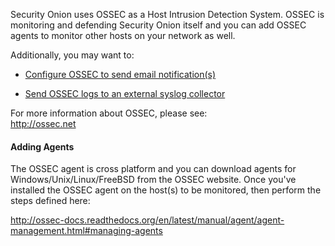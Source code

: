 Security Onion uses OSSEC as a Host Intrusion Detection System.  OSSEC is monitoring and defending Security Onion itself and you can add OSSEC agents to monitor other hosts on your network as well.

Additionally, you may want to:

* [Configure OSSEC to send email notification(s)](https://github.com/Security-Onion-Solutions/security-onion/wiki/Email#how-do-i-configure-ossec-to-send-emails)

* [Send OSSEC logs to an external syslog collector ](https://github.com/Security-Onion-Solutions/security-onion/wiki/ThirdPartyIntegration#how-do-i-send-bro-and-ossec-logs-to-an-external-syslog-collector)

For more information about OSSEC, please see:  
http://ossec.net

#### Adding Agents ####

The OSSEC agent is cross platform and you can download agents for Windows/Unix/Linux/FreeBSD from the OSSEC website.  Once you've installed the OSSEC agent on the host(s) to be monitored, then perform the steps defined here:

http://ossec-docs.readthedocs.org/en/latest/manual/agent/agent-management.html#managing-agents
